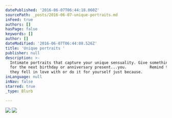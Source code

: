 ```yaml
---
datePublished: '2016-06-07T06:44:18.060Z'
sourcePath: _posts/2016-06-07-unique-portraits.md
inFeed: true
authors: []
hasPage: false
keywords: []
author: []
dateModified: '2016-06-07T06:44:08.526Z'
title: 'Unique portraits '
publisher: null
description: >-
  Intimate portraits that capture your unique sensuality. Give something special
  for the next birthday or anniversary present...you.          Remind them who
  they fell in love with or do it for yourself just because.
inLanguage: null
inNav: false
starred: true
_type: Blurb

---
```

![](https://the-grid-user-content.s3-us-west-2.amazonaws.com/bcb06a0d-7bf9-466d-8e97-ccdbe066ea84.tif)
![](https://s3-us-west-2.amazonaws.com/the-grid-img/p/ffa1400a0dab295e2c83467c33ca5cff7c846c44.jpg)